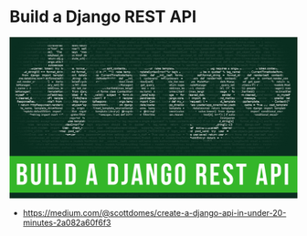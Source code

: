 # Build a Django REST API

![](./img.png)

* https://medium.com/@scottdomes/create-a-django-api-in-under-20-minutes-2a082a60f6f3